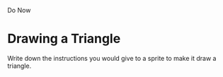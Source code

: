 Do Now

# Drawing a Triangle
Write down the instructions you would give to a sprite to make it draw a triangle.

